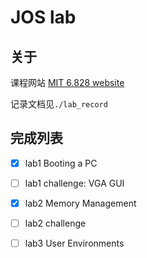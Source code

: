 # JOS lab

## 关于

课程网站 [MIT 6.828 website](https://pdos.csail.mit.edu/6.828/2016/)

记录文档见`./lab_record`



## 完成列表

- [x] lab1 Booting a PC
- [ ] lab1 challenge: VGA GUI
- [x] lab2 Memory Management
- [ ] lab2 challenge
- [ ] lab3 User Environments


